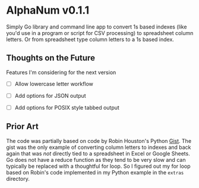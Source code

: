 AlphaNum v0.1.1
===============

Simply Go library and command line app to convert 1s based indexes (like you'd use in a program or script for CSV processing) to spreadsheet column letters. Or from spreadsheet type column letters to a 1s based index.


Thoughts on the Future
----------------------

Features I'm considering for the next version

* [ ] Allow lowercase letter workflow
* [ ] Add options for JSON output
* [ ] Add options for POSIX style tabbed output


Prior Art
---------

The code was partially based on code by Robin Houston's Python [Gist](https://gist.github.com/robinhouston/99746cac543e6b3ea61f1d245e9b19cc). The gist was the only example of converting column letters to indexes and back again that was _not_ directly tied to a spreadsheet in Excel or Google Sheets. Go does not have a reduce function as they tend to be very slow and can typically be replaced with a thoughtful for loop. So I figured out my for loop based on Robin's code implemented in my Python example in the `extras` directory.

